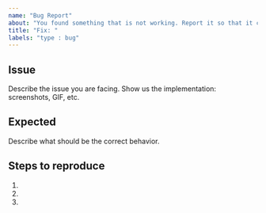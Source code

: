 ```yaml
---
name: "Bug Report"
about: "You found something that is not working. Report it so that it can be fixed. 👷‍"
title: "Fix: "
labels: "type : bug"
---
```


## Issue

Describe the issue you are facing. Show us the implementation: screenshots, GIF, etc.

## Expected

Describe what should be the correct behavior.

## Steps to reproduce

1. 
2. 
3. 
